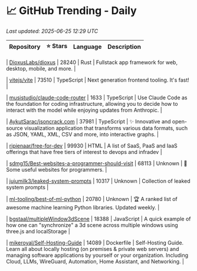 # 📈 GitHub Trending - Daily

_Last updated: 2025-06-25 12:29 UTC_

| Repository | ⭐ Stars | Language | Description |
|------------|--------:|----------|-------------|

| [DioxusLabs/dioxus](https://github.com/DioxusLabs/dioxus) | 28240 | Rust | Fullstack app framework for web, desktop, mobile, and more. |

| [vitejs/vite](https://github.com/vitejs/vite) | 73510 | TypeScript | Next generation frontend tooling. It's fast! |

| [musistudio/claude-code-router](https://github.com/musistudio/claude-code-router) | 1633 | TypeScript | Use Claude Code as the foundation for coding infrastructure, allowing you to decide how to interact with the model while enjoying updates from Anthropic. |

| [AykutSarac/jsoncrack.com](https://github.com/AykutSarac/jsoncrack.com) | 37981 | TypeScript | ✨ Innovative and open-source visualization application that transforms various data formats, such as JSON, YAML, XML, CSV and more, into interactive graphs. |

| [ripienaar/free-for-dev](https://github.com/ripienaar/free-for-dev) | 99930 | HTML | A list of SaaS, PaaS and IaaS offerings that have free tiers of interest to devops and infradev |

| [sdmg15/Best-websites-a-programmer-should-visit](https://github.com/sdmg15/Best-websites-a-programmer-should-visit) | 68113 | Unknown | 🔗 Some useful websites for programmers. |

| [jujumilk3/leaked-system-prompts](https://github.com/jujumilk3/leaked-system-prompts) | 10317 | Unknown | Collection of leaked system prompts |

| [ml-tooling/best-of-ml-python](https://github.com/ml-tooling/best-of-ml-python) | 20780 | Unknown | 🏆 A ranked list of awesome machine learning Python libraries. Updated weekly. |

| [bgstaal/multipleWindow3dScene](https://github.com/bgstaal/multipleWindow3dScene) | 18388 | JavaScript | A quick example of how one can "synchronize" a 3d scene across multiple windows using three.js and localStorage |

| [mikeroyal/Self-Hosting-Guide](https://github.com/mikeroyal/Self-Hosting-Guide) | 14089 | Dockerfile | Self-Hosting Guide. Learn all about locally hosting (on premises & private web servers) and managing software applications by yourself or your organization. Including Cloud, LLMs, WireGuard, Automation, Home Assistant, and Networking. |
